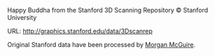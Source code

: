 Happy Buddha from the Stanford 3D Scanning Repository
© Stanford University

URL: http://graphics.stanford.edu/data/3Dscanrep

Original Stanford data have been processed by
[Morgan McGuire](http://graphics.cs.williams.edu/data/meshes.xml).






